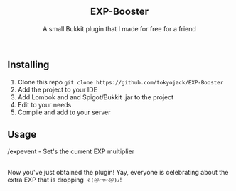 <h2  align="center">EXP-Booster</h2>
<p  align="center">A small Bukkit plugin that I made for free for a friend</p>

<br/>

## Installing

1. Clone this repo ```git clone https://github.com/tokyojack/EXP-Booster```
2. Add the project to your IDE
3. Add Lombok and and Spigot/Bukkit .jar to the project 
4. Edit to your needs
5. Compile and add to your server

## Usage

/expevent <number> - Set's the current EXP multiplier

##

Now you've just obtained the plugin! Yay, everyone is celebrating about the extra EXP that is dropping ```ヾ(＠⌒▽⌒＠)ﾉ```!
